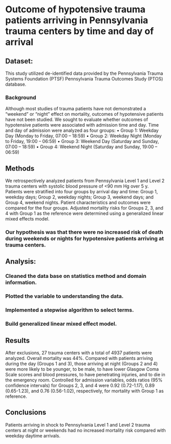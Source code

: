 # Outcome of hypotensive trauma patients arriving in Pennsylvania trauma centers by time and day of arrival

## Dataset:
This study utilized de-identified data provided by the Pennsylvania Trauma Systems Foundation (PTSF) Pennsylvania Trauma Outcomes Study (PTOS) database.
### Background
Although most studies of trauma patients have not demonstrated a “weekend” or “night” effect on mortality, outcomes of hypotensive patients have not been studied. We sought to evaluate whether outcomes of hypotensive patients were associated with admission time and day.
 Time and day of admission were analyzed as four groups:
•	Group 1: Weekday Day (Monday to Friday, 07:00 – 18:59) 
•	Group 2: Weekday Night (Monday to Friday, 19:00 – 06:59)
•	Group 3: Weekend Day (Saturday and Sunday, 07:00 – 18:59)
•	Group 4: Weekend Night (Saturday and Sunday, 19:00 – 06:59) 

## Methods 
We retrospectively analyzed patients from Pennsylvania Level 1 and Level 2 trauma centers with systolic blood pressure of <90 mm Hg over 5 y. Patients were stratified into four groups by arrival day and time: Group 1, weekday days; Group 2, weekday nights; Group 3, weekend days; and Group 4, weekend nights. Patient characteristics and outcomes were compared for the four groups. Adjusted mortality risks for Groups 2, 3, and 4 with Group 1 as the reference were determined using a generalized linear mixed effects model.
### Our hypothesis was that there were no increased risk of death during weekends or nights for hypotensive patients arriving at trauma centers.
## Analysis: 
### Cleaned the data base on statistics method and domain information.
### Plotted the variable to understanding the data.
### Implemented a stepwise algorithm to select terms.
### Build generalized linear mixed effect model. 

## Results
After exclusions, 27 trauma centers with a total of 4937 patients were analyzed. Overall mortality was 44%. Compared with patients arriving during the day (Groups 1 and 3), those arriving at night (Groups 2 and 4) were more likely to be younger, to be male, to have lower Glasgow Coma Scale scores and blood pressures, to have penetrating injuries, and to die in the emergency room. Controlled for admission variables, odds ratios (95% confidence intervals) for Groups 2, 3, and 4 were 0.92 (0.72-1.17), 0.89 (0.65-1.23), and 0.76 (0.56-1.02), respectively, for mortality with Group 1 as reference.


## Conclusions 
Patients arriving in shock to Pennsylvania Level 1 and Level 2 trauma centers at night or weekends had no increased mortality risk compared with weekday daytime arrivals.

